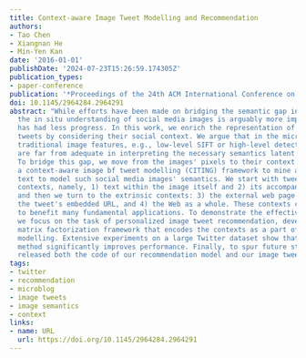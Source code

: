 ```yaml
---
title: Context-aware Image Tweet Modelling and Recommendation
authors:
- Tao Chen
- Xiangnan He
- Min-Yen Kan
date: '2016-01-01'
publishDate: '2024-07-23T15:26:59.174305Z'
publication_types:
- paper-conference
publication: '*Proceedings of the 24th ACM International Conference on Multimedia*'
doi: 10.1145/2964284.2964291
abstract: "While efforts have been made on bridging the semantic gap in image understanding,
  the in situ understanding of social media images is arguably more important but
  has had less progress. In this work, we enrich the representation of images in image
  tweets by considering their social context. We argue that in the microblog context,
  traditional image features, e.g., low-level SIFT or high-level detected objects,
  are far from adequate in interpreting the necessary semantics latent in image tweets.
  To bridge this gap, we move from the images' pixels to their context and propose
  a context-aware image bf tweet modelling (CITING) framework to mine and fuse contextual
  text to model such social media images' semantics. We start with tweet's intrinsic
  contexts, namely, 1) text within the image itself and 2) its accompanying text;
  and then we turn to the extrinsic contexts: 3) the external web page linked to by
  the tweet's embedded URL, and 4) the Web as a whole. These contexts can be leveraged
  to benefit many fundamental applications. To demonstrate the effectiveness our framework,
  we focus on the task of personalized image tweet recommendation, developing a feature-aware
  matrix factorization framework that encodes the contexts as a part of user interest
  modelling. Extensive experiments on a large Twitter dataset show that our proposed
  method significantly improves performance. Finally, to spur future studies, we have
  released both the code of our recommendation model and our image tweet dataset."
tags:
- twitter
- recommendation
- microblog
- image tweets
- image semantics
- context
links:
- name: URL
  url: https://doi.org/10.1145/2964284.2964291
---
```

